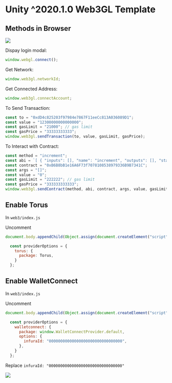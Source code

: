 # Unity ^2020.1.0 Web3GL Template

## Methods in Browser

![](https://user-images.githubusercontent.com/19412160/149653806-b2c4ca54-1986-4481-bd61-721dbd8a7967.png)

Dispay login modal:

```javascript
window.webgl.connect();
```

Get Network:

```javascript
window.web3gl.networkId;
```

Get Connected Address:

```javascript
window.web3gl.connectAccount;
```

To Send Transaction:

```javascript
const to = "0xdD4c825203f97984e7867F11eeCc813A036089D1";
const value = "12300000000000000";
const gasLimit = "21000"; // gas limit
const gasPrice = "33333333333";
window.web3gl.sendTransaction(to, value, gasLimit, gasPrice);
```

To Interact with Contract:

```javascript
const method = "increment";
const abi = `[ { "inputs": [], "name": "increment", "outputs": [], "stateMutability": "nonpayable", "type": "function" }, { "inputs": [], "name": "x", "outputs": [ { "internalType": "uint256", "name": "", "type": "uint256" } ], "stateMutability": "view", "type": "function" } ]`;
const contract = "0xB6B8bB1e16A6F73f7078108538979336B9B7341C";
const args = "[]";
const value = "0";
const gasLimit = "222222"; // gas limit
const gasPrice = "333333333333";
window.web3gl.sendContract(method, abi, contract, args, value, gasLimit, gasPrice);
```

## Enable Torus

In `web3/index.js`

Uncomment

```javascript
document.body.appendChild(Object.assign(document.createElement("script"), { type: "text/javascript", src: "https://unpkg.com/@toruslabs/torus-embed" }));
```

```javascript
  const providerOptions = {
    torus: {
      package: Torus,
    }
  };
```

## Enable WalletConnect

In `web3/index.js`

Uncomment

```javascript
document.body.appendChild(Object.assign(document.createElement("script"), { type: "text/javascript", src: "https://unpkg.com/@walletconnect/web3-provider@1.2.1/dist/umd/index.min.js" }));
```

```javascript
  const providerOptions = {
    walletconnect: {
      package: window.WalletConnectProvider.default,
      options: {
        infuraId: "00000000000000000000000000000000",
      },
    }
  };
```

Replace `infuraId: "00000000000000000000000000000000"`

![](https://user-images.githubusercontent.com/19412160/149654154-3a9a5066-1c8b-42cd-90f9-204014b56154.png)
